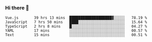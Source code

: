 ### Hi there 👋

<!--
**xin-code/Xin-code** is a ✨ _special_ ✨ repository because its `README.md` (this file) appears on your GitHub profile.

Here are some ideas to get you started:
<!--START_SECTION:waka-->
```text
Vue.js       39 hrs 13 mins  ███████████████████▓░░░░░   78.19 % 
JavaScript   7 hrs 50 mins   ████░░░░░░░░░░░░░░░░░░░░░   15.64 % 
TypeScript   2 hrs 8 mins    █░░░░░░░░░░░░░░░░░░░░░░░░   04.27 % 
YAML         17 mins         ░░░░░░░░░░░░░░░░░░░░░░░░░   00.57 % 
Text         15 mins         ░░░░░░░░░░░░░░░░░░░░░░░░░   00.51 % 
```
<!--END_SECTION:waka-->
